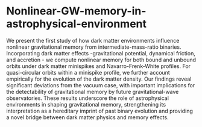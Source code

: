 # Nonlinear-GW-memory-in-astrophysical-environment


We present the first study of how dark matter environments influence nonlinear gravitational memory from intermediate-mass-ratio binaries. Incorporating dark matter effects -gravitational potential, dynamical friction, and accretion - we compute nonlinear memory for both bound and unbound orbits under dark matter minispikes and Navarro-Frenk-White profiles. For quasi-circular orbits within a minispike profile, we further account empirically for the evolution of the dark matter density. Our findings reveal significant deviations from the vacuum case, with important implications for the detectability of gravitational memory by future gravitational-wave observatories. These results underscore the role of astrophysical environments in shaping gravitational memory, strengthening its interpretation as a hereditary imprint of past binary evolution and providing a novel bridge between dark matter physics and memory effects.
